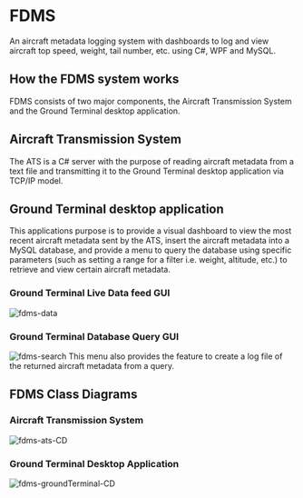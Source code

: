 # FDMS
An aircraft metadata logging system with dashboards to log and view aircraft top speed, weight, tail number, etc. using C#, WPF and MySQL.
 
## How the FDMS system works
FDMS consists of two major components, the Aircraft Transmission System and the Ground Terminal desktop application.
 
## Aircraft Transmission System
The ATS is a C# server with the purpose of reading aircraft metadata from a text file and transmitting it to the Ground Terminal desktop application via TCP/IP model.
 
## Ground Terminal desktop application
This applications purpose is to provide a visual dashboard to view the most recent aircraft metadata sent by the ATS, insert the aircraft metadata into a MySQL database, and provide a menu to query the database using specific parameters (such as setting a range for a filter i.e. weight, altitude, etc.) to retrieve and view certain aircraft metadata.
 
### Ground Terminal Live Data feed GUI
![fdms-data](https://user-images.githubusercontent.com/73255741/184705670-097a5018-0171-4f80-a9ed-7ffcaed7a635.PNG)

### Ground Terminal Database Query GUI
![fdms-search](https://user-images.githubusercontent.com/73255741/184705778-0f7e2d8a-65f9-41fb-a24e-90d839f16b5a.PNG)
This menu also provides the feature to create a log file of the returned aircraft metadata from a query.
 
## FDMS Class Diagrams

### Aircraft Transmission System
![fdms-ats-CD](https://user-images.githubusercontent.com/73255741/184711445-a4d6b8bf-7be0-4657-901f-1025f401a61f.PNG)

### Ground Terminal Desktop Application
![fdms-groundTerminal-CD](https://user-images.githubusercontent.com/73255741/184711517-ad12b175-27e8-4662-b44b-c8d43cc74899.PNG)
